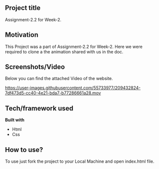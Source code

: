 ## Project title
Assignment-2.2 for Week-2.

## Motivation
This Project was a part of Assignment-2.2 for Week-2. Here we were required to clone a the animation shared with us in the doc. 
 
## Screenshots/Video
Below you can find the attached Video of the website.
<br>


https://user-images.githubusercontent.com/55733977/209432824-7df473d5-cc40-4e21-bda7-b77286661a28.mov


## Tech/framework used

<b>Built with</b>
- Html 
- Css

## How to use?
To use just fork the project to your Local Machine and open index.html file.


